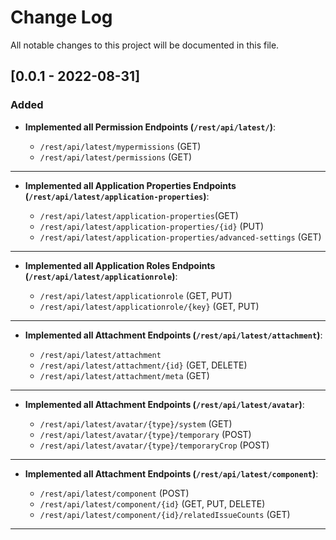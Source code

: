 # Change Log
All notable changes to this project will be documented in this file.

## [0.0.1 - 2022-08-31]
### Added
- **Implemented all Permission Endpoints (`/rest/api/latest/`)**:

    - `/rest/api/latest/mypermissions` (GET)
    - `/rest/api/latest/permissions` (GET)

---

- **Implemented all Application Properties Endpoints (`/rest/api/latest/application-properties`)**:

    - `/rest/api/latest/application-properties`(GET)
    - `/rest/api/latest/application-properties/{id}` (PUT)
    - `/rest/api/latest/application-properties/advanced-settings` (GET)

---

- **Implemented all Application Roles Endpoints (`/rest/api/latest/applicationrole`)**:

    - `/rest/api/latest/applicationrole` (GET, PUT)
    - `/rest/api/latest/applicationrole/{key}` (GET, PUT)

---

- **Implemented all Attachment Endpoints (`/rest/api/latest/attachment`)**:

    - `/rest/api/latest/attachment` 
    - `/rest/api/latest/attachment/{id}` (GET, DELETE)
    - `/rest/api/latest/attachment/meta` (GET)

---

- **Implemented all Attachment Endpoints (`/rest/api/latest/avatar`)**:

    - `/rest/api/latest/avatar/{type}/system` (GET)
    - `/rest/api/latest/avatar/{type}/temporary` (POST)
    - `/rest/api/latest/avatar/{type}/temporaryCrop` (POST)

---

- **Implemented all Attachment Endpoints (`/rest/api/latest/component`)**:

    - `/rest/api/latest/component` (POST)
    - `/rest/api/latest/component/{id}` (GET, PUT, DELETE)
    - `/rest/api/latest/component/{id}/relatedIssueCounts` (GET)

---


